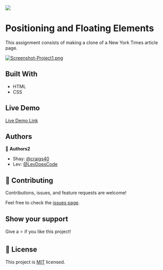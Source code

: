 ![](https://img.shields.io/badge/Microverse-blueviolet)

# Positioning and Floating Elements

This assignment consists of making a clone of a New York Times article page.

[![Screenshot-Project1.png](https://i.postimg.cc/j5MMVjLG/Screenshot-Project1.png)](https://postimg.cc/FdJy3NbZ)

## Built With

- HTML
- CSS

## Live Demo

[Live Demo Link](https://craigs40.github.io/project1_shay-lev/.)


## Authors

👤 **Authors2**

- Shay: [@craigs40](https://github.com/craigs40)
- Lev: [@LevDoesCode](https://github.com/LevDoesCode)


## 🤝 Contributing

Contributions, issues, and feature requests are welcome!

Feel free to check the [issues page](issues/).

## Show your support

Give a ⭐️ if you like this project!


## 📝 License

This project is [MIT](https://opensource.org/licenses/MIT) licensed.
